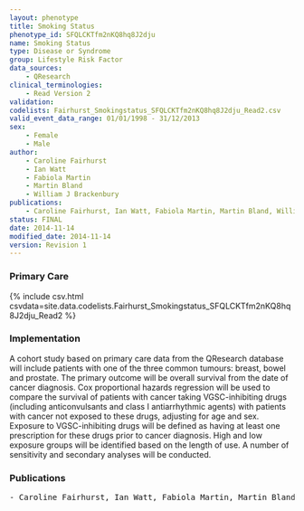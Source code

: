 ```yaml
---
layout: phenotype
title: Smoking Status
phenotype_id: SFQLCKTfm2nKQ8hq8J2dju
name: Smoking Status
type: Disease or Syndrome
group: Lifestyle Risk Factor
data_sources:
    - QResearch
clinical_terminologies:
    - Read Version 2
validation:
codelists: Fairhurst_Smokingstatus_SFQLCKTfm2nKQ8hq8J2dju_Read2.csv
valid_event_data_range: 01/01/1998 - 31/12/2013
sex:
    - Female
    - Male
author:
    - Caroline Fairhurst
    - Ian Watt
    - Fabiola Martin
    - Martin Bland
    - William J Brackenbury   
publications:
    - Caroline Fairhurst, Ian Watt, Fabiola Martin, Martin Bland, William J Brackenburry, Exposure to sodium channel-inhibiting drugs and cancer survival protocol for a cohort study using the QResearch primary care database. BMJ Open, 4:e006604 2014.
status: FINAL
date: 2014-11-14
modified_date: 2014-11-14
version: Revision 1
---
```


### Primary Care

{% include csv.html csvdata=site.data.codelists.Fairhurst_Smokingstatus_SFQLCKTfm2nKQ8hq8J2dju_Read2 %}

### Implementation

A cohort study based on primary care data from the QResearch database will
include patients with one of the three common tumours: breast, bowel and prostate. The primary
outcome will be overall survival from the date of cancer diagnosis. Cox proportional hazards regression will be
used to compare the survival of patients with cancer taking VGSC-inhibiting drugs (including
anticonvulsants and class I antiarrhythmic agents) with patients with cancer not exposed to these drugs,
adjusting for age and sex. Exposure to VGSC-inhibiting drugs will be defined as having at least one
prescription for these drugs prior to cancer diagnosis. High and low exposure groups will be identified based on the length of use. A number of sensitivity and
secondary analyses will be conducted.

### Publications

<pre>
- Caroline Fairhurst, Ian Watt, Fabiola Martin, Martin Bland, William J Brackenburry, Exposure to sodium channel-inhibiting drugs and cancer survival protocol for a cohort study using the QResearch primary care database. BMJ Open, 4:e006604 2014.
</pre>
